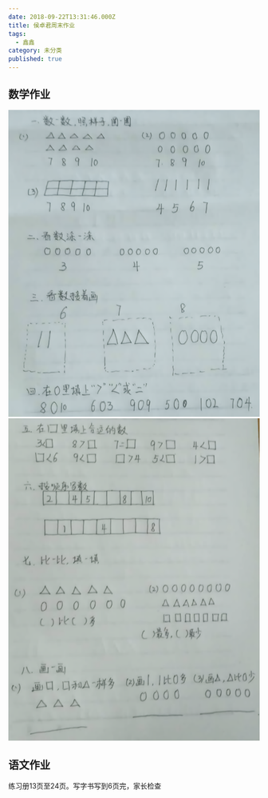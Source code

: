 ```yaml
---
date: 2018-09-22T13:31:46.000Z
title: 侯卓君周末作业
tags:
  - 鑫鑫
category: 未分类
published: true
---
```

## 数学作业
![第一页](./images/bigjpg_result_ae9aec2bdcbfc002873e2e08f4bc1869_2_3_photo.png)
![第二页](./images/bigjpg_result_2aea2122a3533921bbdd8f32f3ce9b9e_2_3_photo.png)
## 语文作业
练习册13页至24页。写字书写到6页完，家长检查
